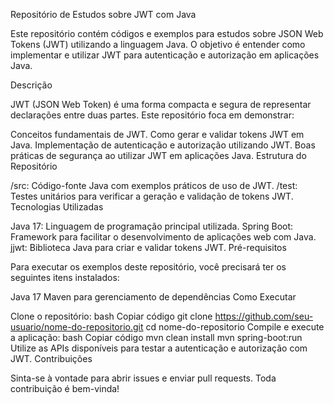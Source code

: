 Repositório de Estudos sobre JWT com Java

Este repositório contém códigos e exemplos para estudos sobre JSON Web Tokens (JWT) utilizando a linguagem Java. O objetivo é entender como implementar e utilizar JWT para autenticação e autorização em aplicações Java.

Descrição

JWT (JSON Web Token) é uma forma compacta e segura de representar declarações entre duas partes. Este repositório foca em demonstrar:

Conceitos fundamentais de JWT.
Como gerar e validar tokens JWT em Java.
Implementação de autenticação e autorização utilizando JWT.
Boas práticas de segurança ao utilizar JWT em aplicações Java.
Estrutura do Repositório

/src: Código-fonte Java com exemplos práticos de uso de JWT.
/test: Testes unitários para verificar a geração e validação de tokens JWT.
Tecnologias Utilizadas

Java 17: Linguagem de programação principal utilizada.
Spring Boot: Framework para facilitar o desenvolvimento de aplicações web com Java.
jjwt: Biblioteca Java para criar e validar tokens JWT.
Pré-requisitos

Para executar os exemplos deste repositório, você precisará ter os seguintes itens instalados:

Java 17
Maven para gerenciamento de dependências
Como Executar

Clone o repositório:
bash
Copiar código
git clone https://github.com/seu-usuario/nome-do-repositorio.git
cd nome-do-repositorio
Compile e execute a aplicação:
bash
Copiar código
mvn clean install
mvn spring-boot:run
Utilize as APIs disponíveis para testar a autenticação e autorização com JWT.
Contribuições

Sinta-se à vontade para abrir issues e enviar pull requests. Toda contribuição é bem-vinda!